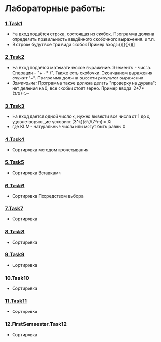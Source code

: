 # Лабораторные работы:

###  [1.Task1](https://github.com/Mishachkld/Algorithms/blob/master/src/Tasks/Task1.java)
* На вход подаётся строка, состоящая из скобок. Программа должна определить правильность введённого скобочного выражения. и т.п.
* В строке будут все три вида скобок  Пример входа:()[({}())]
###  [2.Task2](https://github.com/Mishachkld/Algorithms/blob/master/src/Tasks/Task2.java)
* На вход подаётся математическое выражение. Элементы - числа. Операции - "+ - * /". Также есть скобочки. Окончанием выражения служит "=". Программа должна вывести результат выражения 
* *Замечание:* Программа также должна делать "проверку на дурака": нет деления на 0, все скобки стоят верно. 
Пример ввода: 2+7*(3/9)-5=
###  [3.Task3](https://github.com/Mishachkld/Algorithms/blob/master/src/Tasks/Task3.java)
* На вход дается одной число х, нужно вывести все числа от 1 до х, удовлетворяющие условию:
(3^k)*(5^l)*(7^m) = Xi
* где KLM - натуральные числа или могут быть равны 0
###  [4.Task4](https://github.com/Mishachkld/Algorithms/blob/master/src/Tasks/Task4.java)
* Сортировка методом прочесывания
### [5.Task5](https://github.com/Mishachkld/Algorithms/blob/master/src/Tasks/Task5.java)
* Сортировка Вставками
### [6.Task6](https://github.com/Mishachkld/Algorithms/blob/master/src/Tasks/Task6.java)
* Сортировка Посредством выбора
### [7.Task7](https://github.com/Mishachkld/Algorithms/blob/master/src/Tasks/Task7.java)
* Сортировка
### [8.Task8](https://github.com/Mishachkld/Algorithms/blob/master/src/Tasks/Task8.java)
* Сортировка 
### [9.Task9](https://github.com/Mishachkld/Algorithms/blob/master/src/Tasks/Task9.java)
* Сортировка
### [10.Task10](https://github.com/Mishachkld/Algorithms/blob/master/src/Tasks/Task10.java)
* Сортировка
### [11.Task11](https://github.com/Mishachkld/Algorithms/blob/master/src/Tasks/Task11.java)
* Сортировка
### [12.FirstSemsester.Task12](https://github.com/Mishachkld/Algorithms/blob/master/src/Tasks/Task12.java)
* Сортировка
